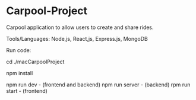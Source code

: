 # Carpool-Project

Carpool application to allow users to create and share rides.

Tools/Languages: Node,js, React,js, Express.js, MongoDB




Run code:



cd ./macCarpoolProject

npm install 

npm run dev - (frontend and backend)
npm run server - (backend)
rpm run start - (frontend)




